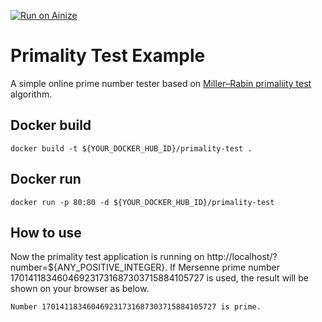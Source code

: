 [![Run on Ainize](https://ainize-run-web.herokuapp.com/static/images/run_on_ainize_button.png)](https://ainize-dev.web.app/redirect?git_repo=github.com/ainize-team/ainize-run-primality-test-example)

# Primality Test Example
A simple online prime number tester based on [Miller–Rabin primaliity test](https://en.wikipedia.org/wiki/Miller%E2%80%93Rabin_primality_test) algorithm.

## Docker build
```
docker build -t ${YOUR_DOCKER_HUB_ID}/primality-test .
```
## Docker run
```
docker run -p 80:80 -d ${YOUR_DOCKER_HUB_ID}/primality-test
```

## How to use
Now the primality test application is running on http://localhost/?number=${ANY_POSITIVE_INTEGER}.
If Mersenne prime number 170141183460469231731687303715884105727 is used, the result will be shown on your browser as below.
```
Number 170141183460469231731687303715884105727 is prime.
```
